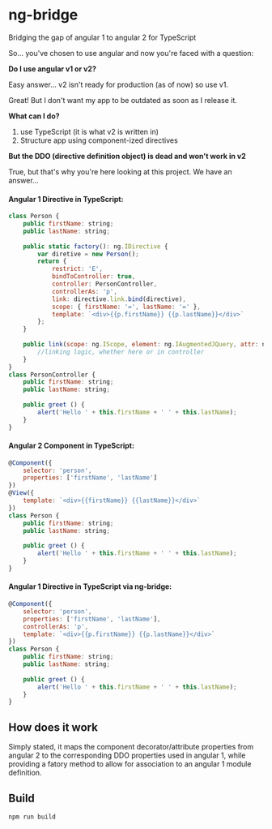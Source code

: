 # ng-bridge
Bridging the gap of angular 1 to angular 2 for TypeScript

So... you've chosen to use angular and now you're faced with a question:

**Do I use angular v1 or v2?**

Easy answer... v2 isn't ready for production (as of now) so use v1.

Great! But I don't want my app to be outdated as soon as I release it.

**What can I do?**

1. use TypeScript (it is what v2 is written in)
1. Structure app using component-ized directives

**But the DDO (directive definition object) is dead and won't work in v2**

True, but that's why you're here looking at this project. We have an answer...

#### Angular 1 Directive in TypeScript:
``` javascript
class Person {
	public firstName: string;
	public lastName: string;
	
	public static factory(): ng.IDirective {
		var diretive = new Person();
		return {
			restrict: 'E',
			bindToController: true,
			controller: PersonController,
			controllerAs: 'p',
			link: directive.link.bind(directive),
			scope: { firstName: '=', lastName: '=' },
			template: `<div>{{p.firstName}} {{p.lastName}}</div>`
		};
	}
	
	public link(scope: ng.IScope, element: ng.IAugmentedJQuery, attr: ng.IAttributes, ctrl: PersonController) {
		//linking logic, whether here or in controller
	} 
}
class PersonController {
	public firstName: string;
	public lastName: string;
	
	public greet () {
		alert('Hello ' + this.firstName + ' ' + this.lastName);
	}
}
```

#### Angular 2 Component in TypeScript:
``` javascript
@Component({
	selector: 'person',
	properties: ['firstName', 'lastName']
})
@View({
	template: `<div>{{firstName}} {{lastName}}</div>`
})
class Person {
	public firstName: string;
	public lastName: string;
	
	public greet () {
		alert('Hello ' + this.firstName + ' ' + this.lastName);
	}
}
```

#### Angular 1 Directive in TypeScript via ng-bridge:
``` javascript
@Component({
	selector: 'person',
	properties: ['firstName', 'lastName'],
	controllerAs: 'p',
	template: `<div>{{p.firstName}} {{p.lastName}}</div>`
})
class Person {
	public firstName: string;
	public lastName: string;
	
	public greet () {
		alert('Hello ' + this.firstName + ' ' + this.lastName);
	}
}
```

## How does it work
Simply stated, it maps the component decorator/attribute properties from angular 2 to the corresponding 
DDO properties used in angular 1, while providing a fatory method to allow for association to an
angular 1 module definition.

## Build
`npm run build`